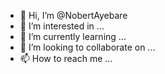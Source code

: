 - 👋 Hi, I’m @NobertAyebare
- 👀 I’m interested in ...
- 🌱 I’m currently learning ...
- 💞️ I’m looking to collaborate on ...
- 📫 How to reach me ...

<!---
NobertAyebare/NobertAyebare is a ✨ special ✨ repository because its `README.md` (this file) appears on your GitHub profile.
You can click the Preview link to take a look at your changes.
--->
